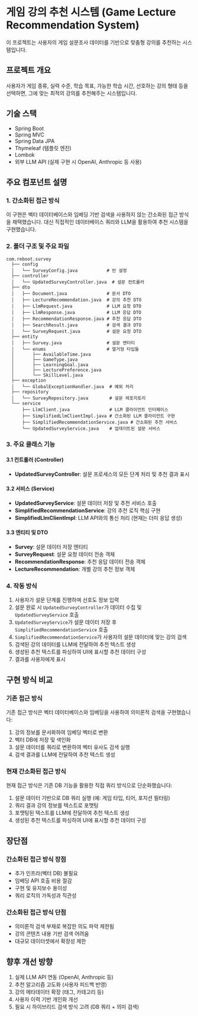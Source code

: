 # 게임 강의 추천 시스템 (Game Lecture Recommendation System)

이 프로젝트는 사용자의 게임 설문조사 데이터를 기반으로 맞춤형 강의를 추천하는 시스템입니다.

## 프로젝트 개요

사용자가 게임 종류, 실력 수준, 학습 목표, 가능한 학습 시간, 선호하는 강의 형태 등을 선택하면, 
그에 맞는 최적의 강의를 추천해주는 시스템입니다.

## 기술 스택

- Spring Boot
- Spring MVC
- Spring Data JPA
- Thymeleaf (템플릿 엔진)
- Lombok
- 외부 LLM API (실제 구현 시 OpenAI, Anthropic 등 사용)

## 주요 컴포넌트 설명

### 1. 간소화된 접근 방식

이 구현은 벡터 데이터베이스와 임베딩 기반 검색을 사용하지 않는 간소화된 접근 방식을 채택했습니다.
대신 직접적인 데이터베이스 쿼리와 LLM을 활용하여 추천 시스템을 구현했습니다.

### 2. 폴더 구조 및 주요 파일

```
com.reboot.survey
  ├── config
  │   └── SurveyConfig.java           # 빈 설정
  ├── controller
  │   └── UpdatedSurveyController.java  # 설문 컨트롤러
  ├── dto
  │   ├── Document.java               # 문서 DTO
  │   ├── LectureRecommendation.java  # 강의 추천 DTO
  │   ├── LlmRequest.java             # LLM 요청 DTO
  │   ├── LlmResponse.java            # LLM 응답 DTO
  │   ├── RecommendationResponse.java # 추천 응답 DTO
  │   ├── SearchResult.java           # 검색 결과 DTO
  │   └── SurveyRequest.java          # 설문 요청 DTO
  ├── entity
  │   ├── Survey.java                 # 설문 엔터티
  │   └── enums                       # 열거형 타입들
  │       ├── AvailableTime.java
  │       ├── GameType.java
  │       ├── LearningGoal.java
  │       ├── LecturePreference.java
  │       └── SkillLevel.java
  ├── exception
  │   └── GlobalExceptionHandler.java  # 예외 처리
  ├── repository
  │   └── SurveyRepository.java        # 설문 레포지토리
  └── service
      ├── LlmClient.java               # LLM 클라이언트 인터페이스
      ├── SimplifiedLlmClientImpl.java # 간소화된 LLM 클라이언트 구현
      ├── SimplifiedRecommendationService.java # 간소화된 추천 서비스
      └── UpdatedSurveyService.java    # 업데이트된 설문 서비스
```

### 3. 주요 클래스 기능

#### 3.1 컨트롤러 (Controller)

- **UpdatedSurveyController**: 설문 프로세스의 모든 단계 처리 및 추천 결과 표시

#### 3.2 서비스 (Service)

- **UpdatedSurveyService**: 설문 데이터 저장 및 추천 서비스 호출
- **SimplifiedRecommendationService**: 강의 추천 로직 핵심 구현
- **SimplifiedLlmClientImpl**: LLM API와의 통신 처리 (현재는 더미 응답 생성)

#### 3.3 엔티티 및 DTO

- **Survey**: 설문 데이터 저장 엔티티
- **SurveyRequest**: 설문 요청 데이터 전송 객체
- **RecommendationResponse**: 추천 응답 데이터 전송 객체
- **LectureRecommendation**: 개별 강의 추천 정보 객체

### 4. 작동 방식

1. 사용자가 설문 단계를 진행하며 선호도 정보 입력
2. 설문 완료 시 `UpdatedSurveyController`가 데이터 수집 및 `UpdatedSurveyService` 호출
3. `UpdatedSurveyService`가 설문 데이터 저장 후 `SimplifiedRecommendationService` 호출
4. `SimplifiedRecommendationService`가 사용자의 설문 데이터에 맞는 강의 검색
5. 검색된 강의 데이터를 LLM에 전달하여 추천 텍스트 생성
6. 생성된 추천 텍스트를 파싱하여 UI에 표시할 추천 데이터 구성
7. 결과를 사용자에게 표시

## 구현 방식 비교

### 기존 접근 방식

기존 접근 방식은 벡터 데이터베이스와 임베딩을 사용하여 의미론적 검색을 구현했습니다:

1. 강의 정보를 문서화하여 임베딩 벡터로 변환
2. 벡터 DB에 저장 및 색인화
3. 설문 데이터를 쿼리로 변환하여 벡터 유사도 검색 실행
4. 검색 결과를 LLM에 전달하여 추천 텍스트 생성

### 현재 간소화된 접근 방식

현재 접근 방식은 기존 DB 기능을 활용한 직접 쿼리 방식으로 단순화했습니다:

1. 설문 데이터 기반으로 DB 쿼리 실행 (예: 게임 타입, 티어, 포지션 필터링)
2. 쿼리 결과 강의 정보를 텍스트로 포맷팅
3. 포맷팅된 텍스트를 LLM에 전달하여 추천 텍스트 생성
4. 생성된 추천 텍스트를 파싱하여 UI에 표시할 추천 데이터 구성

## 장단점

### 간소화된 접근 방식 장점

- 추가 인프라(벡터 DB) 불필요
- 임베딩 API 호출 비용 절감
- 구현 및 유지보수 용이성
- 쿼리 로직의 가독성과 직관성

### 간소화된 접근 방식 단점

- 의미론적 검색 부재로 복잡한 의도 파악 제한됨
- 강의 콘텐츠 내용 기반 검색 어려움
- 대규모 데이터셋에서 확장성 제한

## 향후 개선 방향

1. 실제 LLM API 연동 (OpenAI, Anthropic 등)
2. 추천 알고리즘 고도화 (사용자 피드백 반영)
3. 강의 메타데이터 확장 (태그, 카테고리 등)
4. 사용자 이력 기반 개인화 개선
5. 필요 시 하이브리드 검색 방식 고려 (DB 쿼리 + 의미 검색)
